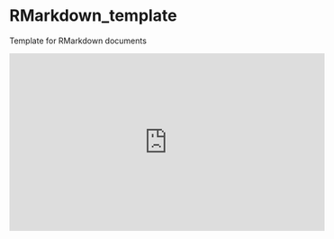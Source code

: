 # RMarkdown_template
Template for RMarkdown documents

<iframe width="560" height="315" src="https://www.youtube.com/embed/wg8PjkOxD4Y" frameborder="0" allowfullscreen></iframe>

